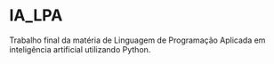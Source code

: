 # IA_LPA
Trabalho final da matéria de Linguagem de Programação Aplicada em inteligência artificial utilizando Python.
